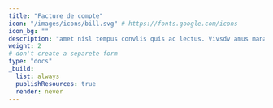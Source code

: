 ```yaml
---
title: "Facture de compte"
icon: "/images/icons/bill.svg" # https://fonts.google.com/icons
icon_bg: ""
description: "amet nisl tempus convlis quis ac lectus. Vivsdv amus mana justo, lacinia eget"
weight: 2
# don't create a separete form
type: "docs"
_build:
  list: always
  publishResources: true
  render: never
---
```

